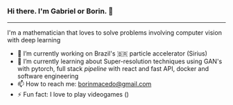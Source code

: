 ### Hi there. I'm Gabriel or Borin. 👋

---

I'm a mathematician that loves to solve problems involving computer vision with deep learning

- 🔭 I’m currently working on Brazil's 🇧🇷 particle accelerator (Sirius)
- 🌱 I’m currently learning about Super-resolution techniques using GAN's with pytorch, full stack _pipeline_ with react and fast API, docker and software engineering
- 📫 How to reach me: borinmacedo@gmail.com
- ⚡ Fun fact: I love to play videogames ()
